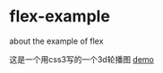 # flex-example
about the example of flex

这是一个用css3写的一个3d轮播图
[demo](https://hanihanihaani.github.io/css-demo/3d-carousel.html)